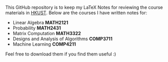 This GitHub repository is to keep my LaTeX Notes for reviewing the course materials in [HKUST](https://hkust.edu.hk/). Below are the courses I have written notes for:

- Linear Algebra **MATH2121**
- Probability **MATH2431**
- Matrix Computation **MATH3322**
- Designs and Analysis of Algorithms **COMP3711**
- Machine Learning **COMP4211**

Feel free to download them if you find them useful :)
